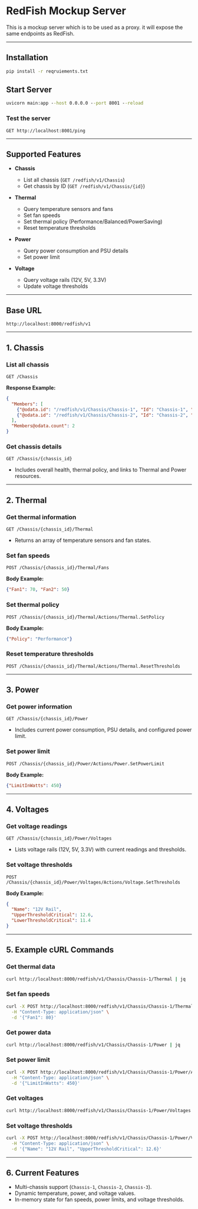 # RedFish Mockup Server

This is a mockup server which is to be used as a proxy.
it will expose the same endpoints as RedFish.

---

## Installation

```cmd
pip install -r reqruiements.txt
```

## Start Server
```cmd
uvicorn main:app --host 0.0.0.0 --port 8001 --reload
```

### Test the server

`GET http://localhost:8001/ping`


---

## **Supported Features**

* **Chassis**

  * List all chassis (`GET /redfish/v1/Chassis`)
  * Get chassis by ID (`GET /redfish/v1/Chassis/{id}`)

* **Thermal**

  * Query temperature sensors and fans
  * Set fan speeds
  * Set thermal policy (Performance/Balanced/PowerSaving)
  * Reset temperature thresholds

* **Power**

  * Query power consumption and PSU details
  * Set power limit

* **Voltage**

  * Query voltage rails (12V, 5V, 3.3V)
  * Update voltage thresholds


---

## **Base URL**

```
http://localhost:8000/redfish/v1
```

---

## **1. Chassis**

### **List all chassis**

```
GET /Chassis
```

**Response Example:**

```json
{
  "Members": [
    {"@odata.id": "/redfish/v1/Chassis/Chassis-1", "Id": "Chassis-1", "Name": "Chassis Chassis-1"},
    {"@odata.id": "/redfish/v1/Chassis/Chassis-2", "Id": "Chassis-2", "Name": "Chassis Chassis-2"}
  ],
  "Members@odata.count": 2
}
```

### **Get chassis details**

```
GET /Chassis/{chassis_id}
```

* Includes overall health, thermal policy, and links to Thermal and Power resources.

---

## **2. Thermal**

### **Get thermal information**

```
GET /Chassis/{chassis_id}/Thermal
```

* Returns an array of temperature sensors and fan states.

### **Set fan speeds**

```
POST /Chassis/{chassis_id}/Thermal/Fans
```

**Body Example:**

```json
{"Fan1": 70, "Fan2": 50}
```

### **Set thermal policy**

```
POST /Chassis/{chassis_id}/Thermal/Actions/Thermal.SetPolicy
```

**Body Example:**

```json
{"Policy": "Performance"}
```

### **Reset temperature thresholds**

```
POST /Chassis/{chassis_id}/Thermal/Actions/Thermal.ResetThresholds
```

---

## **3. Power**

### **Get power information**

```
GET /Chassis/{chassis_id}/Power
```

* Includes current power consumption, PSU details, and configured power limit.

### **Set power limit**

```
POST /Chassis/{chassis_id}/Power/Actions/Power.SetPowerLimit
```

**Body Example:**

```json
{"LimitInWatts": 450}
```

---

## **4. Voltages**

### **Get voltage readings**

```
GET /Chassis/{chassis_id}/Power/Voltages
```

* Lists voltage rails (12V, 5V, 3.3V) with current readings and thresholds.

### **Set voltage thresholds**

```
POST /Chassis/{chassis_id}/Power/Voltages/Actions/Voltage.SetThresholds
```

**Body Example:**

```json
{
  "Name": "12V Rail",
  "UpperThresholdCritical": 12.6,
  "LowerThresholdCritical": 11.4
}
```

---

## **5. Example cURL Commands**

### Get thermal data

```bash
curl http://localhost:8000/redfish/v1/Chassis/Chassis-1/Thermal | jq
```

### Set fan speeds

```bash
curl -X POST http://localhost:8000/redfish/v1/Chassis/Chassis-1/Thermal/Fans \
  -H "Content-Type: application/json" \
  -d '{"Fan1": 80}'
```

### Get power data

```bash
curl http://localhost:8000/redfish/v1/Chassis/Chassis-1/Power | jq
```

### Set power limit

```bash
curl -X POST http://localhost:8000/redfish/v1/Chassis/Chassis-1/Power/Actions/Power.SetPowerLimit \
  -H "Content-Type: application/json" \
  -d '{"LimitInWatts": 450}'
```

### Get voltages

```bash
curl http://localhost:8000/redfish/v1/Chassis/Chassis-1/Power/Voltages | jq
```

### Set voltage thresholds

```bash
curl -X POST http://localhost:8000/redfish/v1/Chassis/Chassis-1/Power/Voltages/Actions/Voltage.SetThresholds \
  -H "Content-Type: application/json" \
  -d '{"Name": "12V Rail", "UpperThresholdCritical": 12.6}'
```

---

## **6. Current Features**

* Multi-chassis support (`Chassis-1`, `Chassis-2`, `Chassis-3`).
* Dynamic temperature, power, and voltage values.
* In-memory state for fan speeds, power limits, and voltage thresholds.
